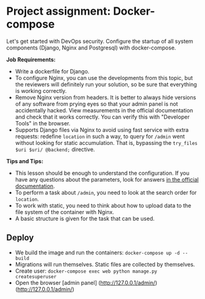 # Project assignment: Docker-compose

Let's get started with DevOps security. Configure the startup of all system components (Django, Nginx and Postgresql) with
docker-compose.

**Job Requirements:**

- Write a dockerfile for Django.
- To configure Nginx, you can use the developments from this topic, but the reviewers will definitely run your solution, so be sure
  that everything is working correctly.
- Remove Nginx version from headers. It is better to always hide versions of any software from prying eyes so that your admin panel is not accidentally hacked.
  View measurements in the official documentation and check that it works correctly. You can verify this with
  "Developer Tools" in the browser.
- Supports Django files via Nginx to avoid using fast service with extra requests: redefine `location` in such a way,
  to query for `/admin` went without looking for static accumulation. That is, bypassing the `try_files $uri $uri/ @backend;` directive.

**Tips and Tips:**

- This lesson should be enough to understand the configuration. If you have any questions about the parameters, look for
  answers [in the official documentation](https://nginx.org/ru/).
- To perform a task about `/admin`, you need to look at the search order for `location`.
- To work with static, you need to think about how to upload data to the file system of the container with Nginx.
- A basic structure is given for the task that can be used.

## Deploy

- We build the image and run the containers: `docker-compose up -d --build`
- Migrations will run themselves. Static files are collected by themselves.
- Create user: `docker-compose exec web python manage.py createsuperuser`
- Open the browser [admin panel] (http://127.0.0.1/admin/) (http://127.0.0.1/admin/)